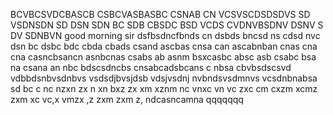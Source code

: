 BCVBCSVDCBASCB
CSBCVASBASBC
CSNAB CN
 VCSVSCDSDSDVS
 SD VSDNSDN
 SD DSN SDN
BC SDB CBSDC BSD VCDS
CVDNVBSDNV DSNV S
DV SDNBVN
good morning sir 
dsfbsdncfbnds cn
dsbds bncsd ns
cdsd nvc dsn
bc dsbc bdc 
cbda cbads csand 
ascbas cnsa can
ascabnban
cnas cna cna
casncbsancn
asnbcnas
csabs ab
asnm
bsxcasbc absc asb 
csabc bsa na 
csana an
nbc bdscsdncbs
cnsabcadsbcans
c nbsa
cbvbsdscsvd
vdbbdsnbvsdnbvs
vsdsdjbvsjdsb
vdsjvsdnj
nvbndsvsdmnvs
vcsdnbnabsa
sd
bc c nc nzxn zx n
xn bxz zx 
 xm xznm
nc vnxc vn vc zxc
cm cxzm xcmz zxm xc
vc,x vmzx ,z
zxm zxm z,
ndcasncamna
qqqqqqq
